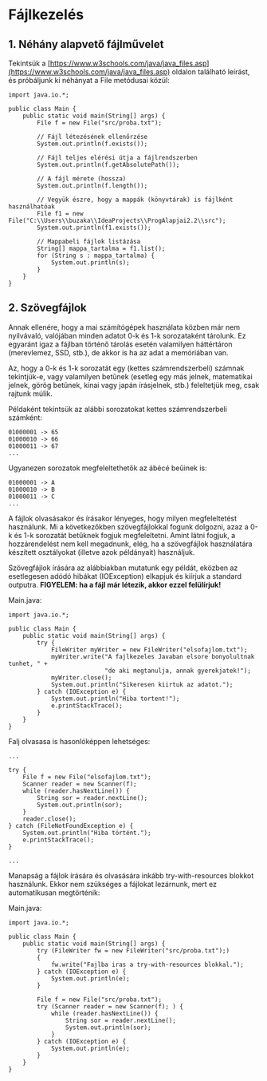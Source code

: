 # Fájlkezelés

## 1. Néhány alapvető fájlművelet

Tekintsük a [https://www.w3schools.com/java/java_files.asp](https://www.w3schools.com/java/java_files.asp) oldalon található leírást, és próbáljunk ki néhányat a File metódusai közül:

```
import java.io.*;

public class Main {
    public static void main(String[] args) {
        File f = new File("src/proba.txt");

        // Fájl létezésének ellenőrzése        
        System.out.println(f.exists());

        // Fájl teljes elérési útja a fájlrendszerben
        System.out.println(f.getAbsolutePath());

        // A fájl mérete (hossza)
        System.out.println(f.length());

        // Vegyük észre, hogy a mappák (könyvtárak) is fájlként használhatóak
        File f1 = new File("C:\\Users\\buzaka\\IdeaProjects\\ProgAlapjai2.2\\src");
        System.out.println(f1.exists());

        // Mappabeli fájlok listázása
        String[] mappa_tartalma = f1.list();
        for (String s : mappa_tartalma) {
            System.out.println(s);
        }
    }
}
```

## 2. Szövegfájlok

Annak ellenére, hogy a mai számítógépek használata közben már nem nyilvávaló, valójában minden adatot 0-k és 1-k sorozataként tárolunk. Ez egyaránt igaz a fájlban történő tárolás esetén valamilyen háttértáron (merevlemez, SSD, stb.), 
de akkor is ha az adat a memóriában van. 

Az, hogy a 0-k és 1-k sorozatát egy (kettes számrendszerbeli) számnak tekintjük-e, vagy valamilyen betűnek (esetleg egy más jelnek, matematikai jelnek, görög betűnek, kínai vagy japán írásjelnek, stb.) feleltetjük meg, csak rajtunk múlik. 

Példaként tekintsük az alábbi sorozatokat kettes számrendszerbeli számként:

```
01000001 -> 65
01000010 -> 66
01000011 -> 67
...
```

Ugyanezen sorozatok megfeleltethetők az ábécé beűinek is:

```
01000001 -> A
01000010 -> B
01000011 -> C
... 
```

A fájlok olvasásakor és írásakor lényeges, hogy milyen megfeleltetést használunk. Mi a következőkben szövegfájlokkal fogunk dolgozni, azaz a 0-k és 1-k sorozatát betűknek fogjuk megfeleltetni. Amint látni fogjuk, a hozzárendelést
nem kell megadnunk, elég, ha a szövegfájlok használatára készített osztályokat (illetve azok példányait) használjuk. 

Szövegfájlok írására az alábbiakban mutatunk egy példát, eközben az esetlegesen adódó hibákat (IOException) elkapjuk és kiírjuk a standard outputra. **FIGYELEM: ha a fájl már létezik, akkor ezzel felülírjuk!** 

Main.java:

```
import java.io.*;

public class Main {
    public static void main(String[] args) {
        try {
            FileWriter myWriter = new FileWriter("elsofajlom.txt");
            myWriter.write("A fajlkezeles Javaban elsore bonyolultnak tunhet, " +
                           "de aki megtanulja, annak gyerekjatek!");
            myWriter.close();
            System.out.println("Sikeresen kiirtuk az adatot.");
        } catch (IOException e) {
            System.out.println("Hiba tortent!");
            e.printStackTrace();
        }
    }
}
```


Falj olvasasa is hasonlóképpen lehetséges:

```
...

try {
    File f = new File("elsofajlom.txt");
    Scanner reader = new Scanner(f);
    while (reader.hasNextLine()) {
        String sor = reader.nextLine();
        System.out.println(sor);
    }
    reader.close();
} catch (FileNotFoundException e) {
    System.out.println("Hiba történt.");
    e.printStackTrace();
}

...
```

Manapság a fájlok írására és olvasására inkább try-with-resources blokkot használunk. 
Ekkor nem szükséges a fájlokat lezárnunk, mert ez automatikusan megtörténik:

Main.java:

```
import java.io.*;

public class Main {
    public static void main(String[] args) {
        try (FileWriter fw = new FileWriter("src/proba.txt");)
        {
            fw.write("Fajlba iras a try-with-resources blokkal.");
        } catch (IOException e) {
            System.out.println(e);
        }

        File f = new File("src/proba.txt");
        try (Scanner reader = new Scanner(f); ) {
            while (reader.hasNextLine()) {
                String sor = reader.nextLine();
                System.out.println(sor);
            }
        } catch (IOException e) {
            System.out.println(e);
        }
    }
}
```

